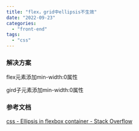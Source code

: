 ```yaml
---
title: "flex，grid中ellipsis不生效"
date: "2022-09-23"
categories: 
  - "front-end"
tags: 
  - "css"
---
```


### 解决方案

flex元素添加min-width:0属性

gird子元素添加min-width:0属性

### 参考文档

[css - Ellipsis in flexbox container - Stack Overflow](https://stackoverflow.com/questions/26465745/ellipsis-in-flexbox-container)
